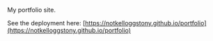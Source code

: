 My portfolio site.

See the deployment here: [https://notkelloggstony.github.io/portfolio](https://notkelloggstony.github.io/portfolio)
